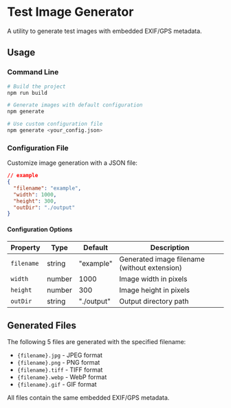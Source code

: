 # Test Image Generator

A utility to generate test images with embedded EXIF/GPS metadata.

## Usage

### Command Line

```bash
# Build the project
npm run build

# Generate images with default configuration
npm generate

# Use custom configuration file
npm generate <your_config.json>
```

### Configuration File

Customize image generation with a JSON file:

```json
// example
{
  "filename": "example",
  "width": 1000,
  "height": 300,
  "outDir": "./output"
}
```

#### Configuration Options

| Property | Type | Default | Description |
|----------|------|---------|-------------|
| `filename` | string | "example" | Generated image filename (without extension) |
| `width` | number | 1000 | Image width in pixels |
| `height` | number | 300 | Image height in pixels |
| `outDir` | string | "./output" | Output directory path |

## Generated Files

The following 5 files are generated with the specified filename:

- `{filename}.jpg` - JPEG format
- `{filename}.png` - PNG format
- `{filename}.tiff` - TIFF format
- `{filename}.webp` - WebP format
- `{filename}.gif` - GIF format

All files contain the same embedded EXIF/GPS metadata.
